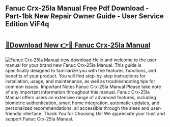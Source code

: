 ## Fanuc Crx-25Ia Manual Free Pdf Download - Part-1bk New Repair Owner Guide - User Service Edition ViF4q

# <h2><a href="http://bc2899.oget.top/?id=Fanuc+Crx-25Ia+Manual">🔗Download New 👉🔴 Fanuc Crx-25Ia Manual</a></h2>

[![Fanuc Crx-25Ia Manual new download](https://i.imgur.com/5g1atiW.png)](http://bc2899.oget.top/?id=Fanuc+Crx-25Ia+Manual)
Hello and welcome to the user manual for your brand new Fanuc Crx-25Ia Manual. This guide is specifically designed to familiarize you with the features, functions, and benefits of your product. You will find step-by-step instructions for installation, usage, and maintenance, as well as troubleshooting tips for common issues. Important Notes Fanuc Crx-25Ia Manual Please take note of any important information throughout this manual. Fanuc Crx-25Ia Manual offers users an extensive range of advanced features, including biometric authentication, smart home integration, automatic updates, and personalized recommendations, all accessible through the sleek and user-friendly interface. Thank You for Choosing Us! We appreciate your trust and support Fanuc Crx-25Ia Manual.
